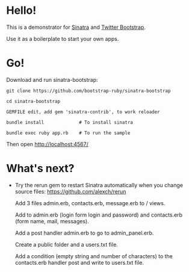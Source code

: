 Hello!
====

This is a demonstrator for [Sinatra](http://www.sinatrarb.com/) and [Twitter Bootstrap](http://getbootstrap.com/).

Use it as a boilerplate to start your own apps.

Go!
===

Download and run sinatra-bootstrap:

    git clone https://github.com/bootstrap-ruby/sinatra-bootstrap

    cd sinatra-bootstrap
    
    GEMFILE edit, add gem 'sinatra-contrib', to work reloader

    bundle install             # To install sinatra

    bundle exec ruby app.rb    # To run the sample

Then open [http://localhost:4567/](http://localhost:4567/)

What's next?
============
- Try the rerun gem to restart Sinatra automatically when you change source files: https://github.com/alexch/rerun


    Add 3 files admin.erb, contacts.erb, message.erb to / views.
    
    Add to admin.erb (login form login and password) and contacts.erb (form name, mail, messages).

    Add a post handler admin.erb to go to admin_panel.erb.

    Create a public folder and a users.txt file.

    Add a condition (empty string and number of characters) to the contacts.erb handler post and write to users.txt file.
    

 

    
 
    
 
      